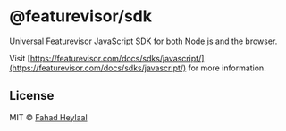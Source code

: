 # @featurevisor/sdk <!-- omit in toc -->

Universal Featurevisor JavaScript SDK for both Node.js and the browser.

Visit [https://featurevisor.com/docs/sdks/javascript/](https://featurevisor.com/docs/sdks/javascript/) for more information.

## License <!-- omit in toc -->

MIT © [Fahad Heylaal](https://fahad19.com)
